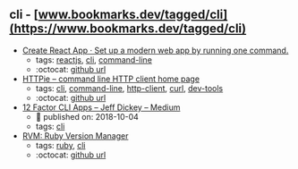 cli - [www.bookmarks.dev/tagged/cli](https://www.bookmarks.dev/tagged/cli)
---
* [Create React App · Set up a modern web app by running one command.](https://facebook.github.io/create-react-app/)
    * tags: [reactjs](../tagged/reactjs.md), [cli](../tagged/cli.md), [command-line](../tagged/command-line.md)
    * :octocat: [github url](https://github.com/facebook/create-react-app)
* [HTTPie – command line HTTP client home page](https://httpie.org/)
    * tags: [cli](../tagged/cli.md), [command-line](../tagged/command-line.md), [http-client](../tagged/http-client.md), [curl](../tagged/curl.md), [dev-tools](../tagged/dev-tools.md)
    * :octocat: [github url](https://github.com/jakubroztocil/httpie)
* [12 Factor CLI Apps – Jeff Dickey – Medium](https://medium.com/@jdxcode/12-factor-cli-apps-dd3c227a0e46)
    * :calendar: published on: 2018-10-04
    * tags: [cli](../tagged/cli.md)
* [RVM: Ruby Version Manager](https://rvm.io/)
    * tags: [ruby](../tagged/ruby.md), [cli](../tagged/cli.md)
    * :octocat: [github url](https://github.com/rvm/rvm)
